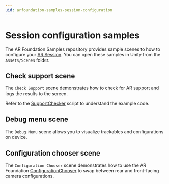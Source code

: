 ```yaml
---
uid: arfoundation-samples-session-configuration
---
```

# Session configuration samples

The AR Foundation Samples repository provides sample scenes to how to configure your [AR Session](xref:arfoundation-session). You can open these samples in Unity from the `Assets/Scenes` folder.

## Check support scene

The `Check Support` scene demonstrates how to check for AR support and logs the results to the screen.

Refer to the [SupportChecker](https://github.com/Unity-Technologies/arfoundation-samples/blob/main/Assets/Scripts/Runtime/SupportChecker.cs) script to understand the example code.

## Debug menu scene

The `Debug Menu` scene allows you to visualize trackables and configurations on device.

## Configuration chooser scene

The `Configuration Chooser` scene demonstrates how to use the AR Foundation [ConfigurationChooser](xref:UnityEngine.XR.ARSubsystems.ConfigurationChooser) to swap between rear and front-facing camera configurations.
